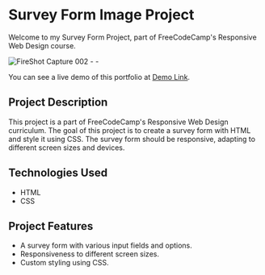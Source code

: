 # Survey Form Image Project

Welcome to my Survey Form Project, part of FreeCodeCamp's Responsive Web Design course.


![FireShot Capture 002 -  - ](https://github.com/SaiNikhil1258/Responsive-Web-Design/assets/111006116/53794e6b-9199-45b8-9214-064ee6b41cec)


You can see a live demo of this portfolio at [Demo Link](https://codepen.io/yjsshtjg-the-styleful/pen/vYvzpjR).

## Project Description

This project is a part of FreeCodeCamp's Responsive Web Design curriculum. The goal of this project is to create a survey form with HTML and style it using CSS. The survey form should be responsive, adapting to different screen sizes and devices.

## Technologies Used

- HTML
- CSS

## Project Features

- A survey form with various input fields and options.
- Responsiveness to different screen sizes.
- Custom styling using CSS.
